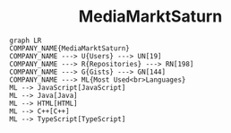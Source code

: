 <h1 align="center">MediaMarktSaturn</h1>

```mermaid
graph LR
COMPANY_NAME{MediaMarktSaturn}
COMPANY_NAME ---> U{Users} ---> UN[19]
COMPANY_NAME ---> R{Repositories} ---> RN[198]
COMPANY_NAME ---> G{Gists} ---> GN[144]
COMPANY_NAME ---> ML{Most Used<br>Languages}
ML --> JavaScript[JavaScript]
ML --> Java[Java]
ML --> HTML[HTML]
ML --> C++[C++]
ML --> TypeScript[TypeScript]
```
